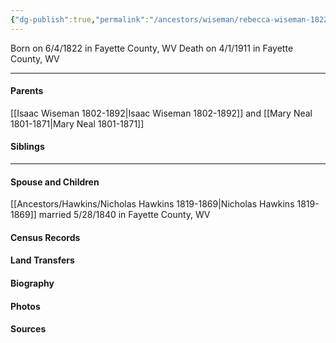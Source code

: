 ```yaml
---
{"dg-publish":true,"permalink":"/ancestors/wiseman/rebecca-wiseman-1822-1911/","tags":["Rebecca-Wiseman"]}
---
```


Born on  6/4/1822 in Fayette County, WV
Death on 4/1/1911 in Fayette County, WV

---
#### Parents

[[Isaac Wiseman 1802-1892\|Isaac Wiseman 1802-1892]] and [[Mary Neal 1801-1871\|Mary Neal 1801-1871]]
#### Siblings
<!-- Link to sibling -->

---
#### Spouse and Children
[[Ancestors/Hawkins/Nicholas Hawkins 1819-1869\|Nicholas Hawkins 1819-1869]] married 5/28/1840 in Fayette County, WV
<!-- Link to child -->

#### Census Records

#### Land Transfers

#### Biography

#### Photos

#### Sources


